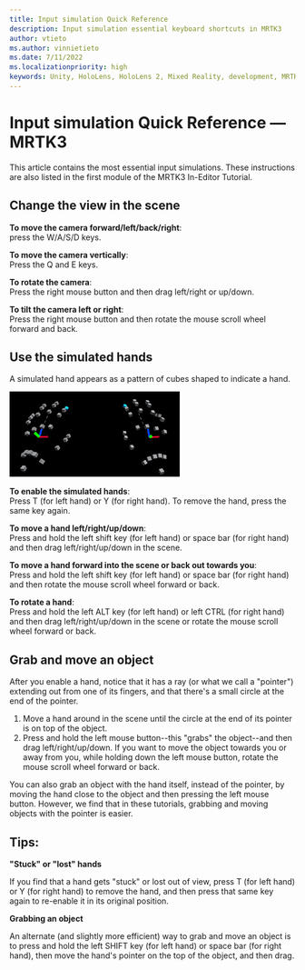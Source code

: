 ```yaml
---
title: Input simulation Quick Reference
description: Input simulation essential keyboard shortcuts in MRTK3
author: vtieto
ms.author: vinnietieto
ms.date: 7/11/2022
ms.localizationpriority: high
keywords: Unity, HoloLens, HoloLens 2, Mixed Reality, development, MRTK3, Mixed Reality Toolkit, input simulation, in-editor tutorial
---
```


# Input simulation Quick Reference &#8212; MRTK3

This article contains the most essential input simulations. These instructions are also listed in the first module of the MRTK3 In-Editor Tutorial.

## Change the view in the scene

**To move the camera forward/left/back/right**:  
press the W/A/S/D keys.

**To move the camera vertically**:  
Press the Q and E keys.

**To rotate the camera**:  
Press the right mouse button and then drag left/right or up/down.

**To tilt the camera left or right**:  
Press the right mouse button and then rotate the mouse scroll wheel forward and back.

## Use the simulated hands

A simulated hand appears as a pattern of cubes shaped to indicate a hand.

![An image showing the cube-based patterns that make up the simulated hands.](../images/simulated-hands.jpg)

**To enable the simulated hands**:  
Press T (for left hand) or Y (for right hand). To remove the hand, press the same key again.

**To move a hand left/right/up/down**:  
Press and hold the left shift key (for left hand) or space bar (for right hand) and then drag left/right/up/down in the scene.

**To move a hand forward into the scene or back out towards you**:  
Press and hold the left shift key (for left hand) or space bar (for right hand) and then rotate the mouse scroll wheel forward or back.

**To rotate a hand**:  
Press and hold the left ALT key (for left hand) or left CTRL (for right hand) and then drag left/right/up/down in the scene or rotate the mouse scroll wheel forward or back.

## Grab and move an object

After you enable a hand, notice that it has a ray (or what we call a "pointer") extending out from one of its fingers, and that there's a small circle at the end of the pointer.

1. Move a hand around in the scene until the circle at the end of its pointer is on top of the object.
2. Press and hold the left mouse button--this "grabs" the object--and then drag left/right/up/down. If you want to move the object towards you or away from you, while holding down the left mouse button, rotate the mouse scroll wheel forward or back.

You can also grab an object with the hand itself, instead of the pointer, by moving the hand close to the object and then pressing the left mouse button. However, we find that in these tutorials, grabbing and moving objects with the pointer is easier.

## Tips:

**"Stuck" or "lost" hands**

If you find that a hand gets "stuck" or lost out of view, press T (for left hand) or Y (for right hand) to remove the hand, and then press that same key again to re-enable it in its original position.

**Grabbing an object**

An alternate (and slightly more efficient) way to grab and move an object is to press and hold the left SHIFT key (for left hand) or space bar (for right hand), then move the hand's pointer on the top of the object, and then drag.
